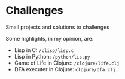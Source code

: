 # Challenges
Small projects and solutions to challenges

Some highlights, in my opinion, are:
- Lisp in C: `/clisp/lisp.c`
- Lisp in Python: `/python/lis.py`
- Game of Life in Clojure: `/clojure/life.clj`
- DFA executer in Clojure: `clojure/dfa.clj`
